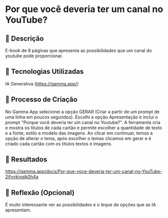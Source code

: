 # Por que você deveria ter um canal no YouTube?

## 📒 Descrição
E-book de 8 páginas que apresenta as possibilidades que um canal do youtube pode proporcionar.

## 🤖 Tecnologias Utilizadas
IA Generativa (https://gamma.app/)

## 🧐 Processo de Criação
No Gamma App selecionei a opção GERAR (Criar a partir de um prompt de uma linha em poucos segundos).
Escolhi a opção Apresentação e inclui o prompt "Porque você deveria ter um canal no Youtube?".
A ferramenta cria e mostra os titulos de cada cartão e permite escolher a quantidade de texto e a fonte, estilo e modelo das imagens.
Ao clicar em continuar, temos a opção de alterar o tema, após escolher o temas clicamos em gerar e é criado cada cartão com os titulos textos e imagens.

## 🚀 Resultados
https://gamma.app/docs/Por-que-voce-deveria-ter-um-canal-no-YouTube-2ifvvkiygjk0h4a

## 💭 Reflexão (Opcional)
É muito interessante ver as possibilidades e o leque de opções que as IA apresentam.
